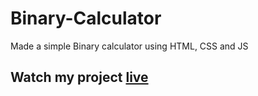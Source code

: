 # Binary-Calculator
Made a simple Binary calculator using HTML, CSS and JS

## Watch my project [live](https://codepen.io/saurabhc24/full/MWeNWEz)
